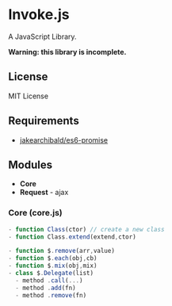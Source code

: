 Invoke.js
=========

A JavaScript Library.

**Warning: this library is incomplete.**

License
-------

MIT License

Requirements
------------

- [jakearchibald/es6-promise](https://github.com/jakearchibald/es6-promise)

Modules
-------

- **Core**
- **Request** - ajax

### Core (core.js)

```javascript
- function Class(ctor) // create a new class
- function Class.extend(extend,ctor)

- function $.remove(arr,value)
- function $.each(obj,cb)
- function $.mix(obj,mix)
- class $.Delegate(list)
  - method .call(...)
  - method .add(fn)
  - method .remove(fn)
```
